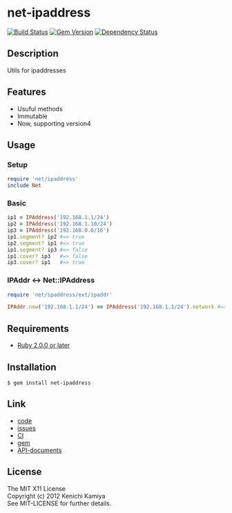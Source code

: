 net-ipaddress
==============

[![Build Status](https://secure.travis-ci.org/kachick/net-ipaddress.png)](http://travis-ci.org/kachick/net-ipaddress)
[![Gem Version](https://badge.fury.io/rb/net-ipaddress.png)](http://badge.fury.io/rb/net-ipaddress)
[![Dependency Status](https://gemnasium.com/kachick/net-ipaddress.svg)](https://gemnasium.com/kachick/net-ipaddress)

Description
------------

Utils for ipaddresses

Features
--------

* Usuful methods
* Immutable
* Now, supporting version4

Usage
-----

### Setup

```ruby
require 'net/ipaddress'
include Net
```

### Basic

```ruby
ip1 = IPAddress('192.168.1.1/24')
ip2 = IPAddress('192.168.1.10/24')
ip3 = IPAddress('192.168.0.0/16')
ip1.segment? ip2 #=> true
ip2.segment? ip1 #=> true
ip1.segment? ip3 #=> false
ip1.cover? ip3   #=> false
ip3.cover? ip1   #=> true
```

### IPAddr <-> Net::IPAddress

```ruby
require 'net/ipaddress/ext/ipaddr'

IPAddr.new('192.168.1.1/24') == IPAddress('192.168.1.1/24').network #=> true
```

Requirements
------------

* [Ruby 2.0.0 or later](http://travis-ci.org/#!/kachick/net-ipaddress)

Installation
-------------

```shell
$ gem install net-ipaddress
```

Link
----

* [code](https://github.com/kachick/net-ipaddress)
* [issues](https://github.com/kachick/net-ipaddress/issues)
* [CI](http://travis-ci.org/#!/kachick/net-ipaddress)
* [gem](https://rubygems.org/gems/net-ipaddress)
* [API-documents](http://www.rubydoc.info/github/kachick/net-ipaddress)

License
-------

The MIT X11 License  
Copyright (c) 2012 Kenichi Kamiya  
See MIT-LICENSE for further details.
